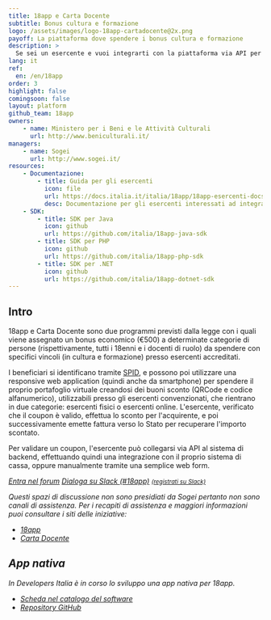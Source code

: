 ```yaml
---
title: 18app e Carta Docente
subtitle: Bonus cultura e formazione
logo: /assets/images/logo-18app-cartadocente@2x.png
payoff: La piattaforma dove spendere i bonus cultura e formazione
description: >
  Se sei un esercente e vuoi integrarti con la piattaforma via API per validare i coupon, puoi trovare qui documentazione e SDK.
lang: it
ref:
  en: /en/18app
order: 3
highlight: false
comingsoon: false
layout: platform
github_team: 18app
owners:
    - name: Ministero per i Beni e le Attività Culturali
      url: http://www.beniculturali.it/
managers:
    - name: Sogei
      url: http://www.sogei.it/
resources:
    - Documentazione:
        - title: Guida per gli esercenti
          icon: file
          url: https://docs.italia.it/italia/18app/18app-esercenti-docs/
          desc: Documentazione per gli esercenti interessati ad integrarsi con le API per la verifica dei coupon
    - SDK:
        - title: SDK per Java
          icon: github
          url: https://github.com/italia/18app-java-sdk
        - title: SDK per PHP
          icon: github
          url: https://github.com/italia/18app-php-sdk
        - title: SDK per .NET
          icon: github
          url: https://github.com/italia/18app-dotnet-sdk
---
```


## Intro

18app e Carta Docente sono due programmi previsti dalla legge con i quali
viene assegnato un bonus economico (€500) a determinate categorie di persone
(rispettivamente, tutti i 18enni e i docenti di ruolo) da
spendere con specifici vincoli (in cultura e formazione) presso esercenti
accreditati.

I beneficiari si identificano tramite [SPID](/it/spid), e possono poi utilizzare una
responsive web application (quindi anche da smartphone) per spendere il
proprio portafoglio virtuale creandosi dei buoni sconto (QRCode e codice
alfanumerico), utilizzabili presso gli esercenti convenzionati, che rientrano
in due categorie: esercenti fisici o esercenti online. L'esercente, verificato
che il coupon è valido, effettua lo sconto per l'acquirente, e poi
successivamente emette fattura verso lo Stato per recuperare l'importo scontato.

Per validare un coupon, l'esercente può collegarsi via API al sistema di
backend, effettuando quindi una integrazione con il proprio sistema di cassa,
oppure manualmente tramite una semplice web form.

<a class="btn btn-primary" href="https://forum.italia.it/c/18app-carta-docente"><i class="it-horn" /> Entra nel forum</a>
<a class="btn btn-primary" href="https://developersitalia.slack.com/messages/C7AAA10PN"><i class="it-comment" /> Dialoga su Slack (#18app)</a> <a href="https://slack.developers.italia.it/"><small>(registrati su Slack)</small></a>

Questi spazi di discussione non sono presidiati da Sogei pertanto non sono canali di assistenza. Per i recapiti di assistenza e maggiori informazioni puoi consultare i siti delle iniziative:

- [18app](https://www.18app.italia.it/)
- [Carta Docente](https://cartadeldocente.istruzione.it/)

## App nativa

In Developers Italia è in corso lo sviluppo una app nativa per 18app.

- [Scheda nel catalogo del software](/it/software/m_bac-italia-18app)
- [Repository GitHub](https://github.com/italia/18app)
